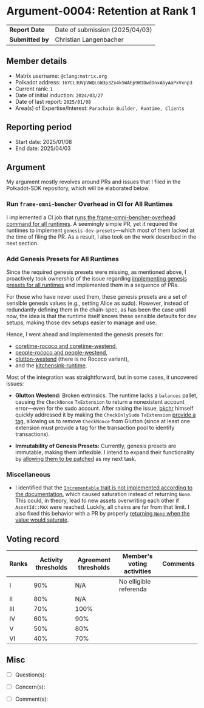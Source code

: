 # Argument-0004: Retention at Rank 1

|                 |                                 |
| --------------- |---------------------------------|
| **Report Date** | Date of submission (2025/04/03) |
| **Submitted by**| Christian Langenbacher          |


## Member details

- Matrix username: `@clang:matrix.org`
- Polkadot address: `16YCL3UVpVWQLGW3p3Zx4k5WAEp9W1DwdDnxAbyAaPxVxnp3`
- Current rank: `1`
- Date of initial induction: `2024/03/27`
- Date of last report: `2025/01/08`
- Area(s) of Expertise/Interest: `Parachain Builder, Runtime, Clients`


## Reporting period

- Start date: 2025/01/08
- End date: 2025/04/03


## Argument
My argument mostly revolves around PRs and issues that I filed in the Polkadot-SDK repository, which will be elaborated below.

### Run `frame-omni-bencher` Overhead in CI for All Runtimes
I implemented a CI job that [runs the frame-omni-bencher-overhead command for all runtimes](https://github.com/paritytech/polkadot-sdk/pull/7459). A seemingly simple PR, yet it required the runtimes to implement `genesis-dev-presets`—which most of them lacked at the time of filing the PR. As a result, I also took on the work described in the next section.

### Add Genesis Presets for All Runtimes
Since the required genesis presets were missing, as mentioned above, I proactively took ownership of the issue regarding [implementing genesis presets for all runtimes](https://github.com/paritytech/polkadot-sdk/issues/5704) and implemented them in a sequence of PRs.

For those who have never used them, these genesis presets are a set of sensible genesis values (e.g., setting Alice as sudo). However, instead of redundantly defining them in the chain-spec, as has been the case until now, the idea is that the runtime itself knows these sensible defaults for dev setups, making those dev setups easier to manage and use.

Hence, I went ahead and implemented the genesis presets for:
- [coretime-rococo and coretime-westend](https://github.com/paritytech/polkadot-sdk/pull/7476),
- [people-rococo and people-westend](https://github.com/paritytech/polkadot-sdk/pull/7477),
- [glutton-westend](https://github.com/paritytech/polkadot-sdk/pull/7481) (there is no Rococo variant),
- and the [kitchensink-runtime](https://github.com/paritytech/polkadot-sdk/pull/7741).

Most of the integration was straightforward, but in some cases, it uncovered issues:

- **Glutton Westend:** Broken extrinsics. The runtime lacks a `balances` pallet, causing the `CheckNonce` `TxExtension` to return a nonexistent account error—even for the sudo account. After raising the issue, [bkchr](https://github.com/bkchr) himself quickly addressed it by making the `CheckOnlySudo` `TxExtension` [provide a tag](https://github.com/paritytech/polkadot-sdk/pull/7838), allowing us to remove `CheckNonce` from Glutton (since at least one extension must provide a tag for the transaction pool to identify transactions).

- **Immutability of Genesis Presets:** Currently, genesis presets are immutable, making them inflexible. I intend to expand their functionality by [allowing them to be patched](https://github.com/paritytech/polkadot-sdk/issues/7748) as my next task.

### Miscellaneous
- I identified that the [`Incrementable` trait is not implemented according to the documentation](https://github.com/paritytech/polkadot-sdk/issues/7845), which caused saturation instead of returning `None`. This could, in theory, lead to new assets overwriting each other if `AssetId::MAX` were reached. Luckily, all chains are far from that limit. I also fixed this behavior with a PR by properly [returning `None` when the value would saturate](https://github.com/paritytech/polkadot-sdk/pull/7846).

## Voting record

|  Ranks | Activity thresholds | Agreement thresholds | Member's voting activities | Comments |
|---|---|----------------------|----------------------------|---|
|I  |90%   | N/A                  | No elligible referenda     |  |
|II |80%   | N/A                  |                            |  |
|III|70%   | 100%                 |                            |  |
|IV |60%   | 90%                  |                            |  |
|V  |50%   | 80%                  |                            |  |
|VI |40%   | 70%                  |                            |  |


## Misc

- [ ] Question(s):

- [ ] Concern(s):

- [ ] Comment(s):
